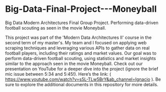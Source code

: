# Big-Data-Final-Project---Moneyball
Big Data Modern Architectures Final Group Project. Performing data-driven football scouting as seen in the movie Moneyball.

This project was part of the 'Modern Data Architectures II' course in the second term of my master's. My team and I focused on applying web scraping techniques and leveraging various APIs to gather data on real football players, including their ratings and market values. Our goal was to perform data-driven football scouting, using statistics and market insights similar to the approach seen in the movie Moneyball. Check out our presentation on YouTube for a deeper dive into the project (ignore the brief mic issue between 5:34 and 5:45!). Here’s the link: 
( https://www.youtube.com/watch?v=s5L-TLw5BrY&ab_channel=Ignacio ). Be sure to explore the additional documents in this repository for more details.
